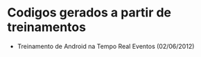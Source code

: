 Codigos gerados a partir de treinamentos
========================================

- Treinamento de Android na Tempo Real Eventos (02/06/2012)

